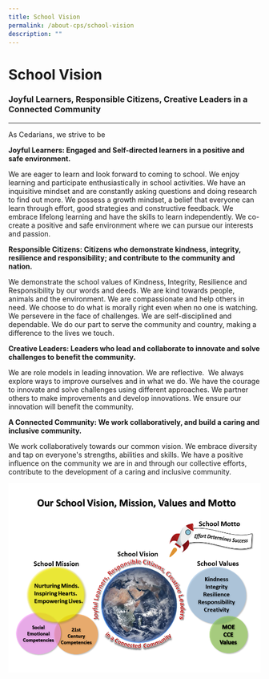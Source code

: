 ```yaml
---
title: School Vision
permalink: /about-cps/school-vision
description: ""
---
```

# **School Vision**

### Joyful Learners, Responsible Citizens, Creative Leaders in a Connected Community


-------------------------------------------------------------------------------------

As Cedarians, we strive to be

 
**Joyful Learners: Engaged and Self-directed learners in a positive and safe environment.** 

We are eager to learn and look forward to coming to school. We enjoy learning and participate enthusiastically in school activities. We have an inquisitive mindset and are constantly asking questions and doing research to find out more. We possess a growth mindset, a belief that everyone can learn through effort, good strategies and constructive feedback. We embrace lifelong learning and have the skills to learn independently. We co-create a positive and safe environment where we can pursue our interests and passion. 

  

**Responsible Citizens: Citizens who demonstrate kindness, integrity, resilience and responsibility; and contribute to the community and nation.** 

We demonstrate the school values of Kindness, Integrity, Resilience and Responsibility by our words and deeds. We are kind towards people, animals and the environment. We are compassionate and help others in need. We choose to do what is morally right even when no one is watching. We persevere in the face of challenges. We are self-disciplined and dependable. We do our part to serve the community and country, making a difference to the lives we touch.

  

**Creative Leaders: Leaders who lead and collaborate to innovate and solve challenges to benefit the community.** 

We are role models in leading innovation. We are reflective.  We always explore ways to improve ourselves and in what we do. We have the courage to innovate and solve challenges using different approaches. We partner others to make improvements and develop innovations. We ensure our innovation will benefit the community.

  

**A Connected Community: We work collaboratively, and build a caring and inclusive community.** 

We work collaboratively towards our common vision. We embrace diversity and tap on everyone's strengths, abilities and skills. We have a positive influence on the community we are in and through our collective efforts, contribute to the development of a caring and inclusive community.

![](/images/School%20VMVM%202020_for_web.png)